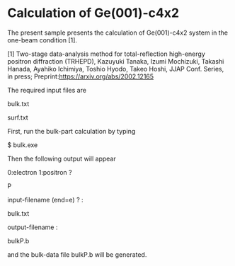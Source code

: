 # Calculation of Ge(001)-c4x2

The present sample presents the calculation of Ge(001)-c4x2 system in the one-beam condition [1].

[1] Two-stage data-analysis method for total-reflection high-energy positron diffraction (TRHEPD),  Kazuyuki Tanaka, Izumi Mochizuki, Takashi Hanada, Ayahiko Ichimiya, Toshio Hyodo, Takeo Hoshi, JJAP Conf. Series, in press; Preprint:https://arxiv.org/abs/2002.12165 

The required input files are

bulk.txt

surf.txt

First, run the bulk-part calculation by typing

$ bulk.exe

Then the following output will appear 

0:electron 1:positron ?

P

input-filename (end=e) ? :

bulk.txt

output-filename :

bulkP.b

and the bulk-data file bulkP.b will be generated. 


